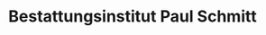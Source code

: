 ---
title: "Bestattungsinstitut Paul Schmitt"
url: /faid/bestattungsinstitut-paul-schmitt/
shop: Bestattungen
---